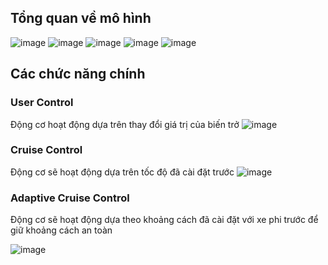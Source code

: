 ## Tổng quan về mô hình
![image](https://github.com/khoinguyenAdonis/ACC_A/assets/143527982/b155fb22-98df-4088-a62f-97fc126152ae)
![image](https://github.com/khoinguyenAdonis/ACC_A/assets/143527982/9067ddc8-d955-431e-89a9-e8a5f7bbe776)
![image](https://github.com/khoinguyenAdonis/ACC_A/assets/143527982/24760c13-6aa0-46fa-8f95-c84591a24af6)
![image](https://github.com/khoinguyenAdonis/ACC_A/assets/143527982/dcb341eb-4201-4b1b-8824-ac7ee6fe5060)
![image](https://github.com/khoinguyenAdonis/ACC_A/assets/143527982/e775be4c-095f-4d81-9477-451e1646c7f7)

## Các chức năng chính 
### User Control 
Động cơ hoạt động dựa trên thay đổi giá trị của biến trở
![image](https://github.com/khoinguyenAdonis/ACC_A/assets/143527982/0d4b01c6-5c3e-47aa-98b8-c7fa40164e0d)

### Cruise Control 

Động cơ sẽ hoạt động dựa trên tốc độ đã cài đặt trước 
![image](https://github.com/khoinguyenAdonis/ACC_A/assets/143527982/1a7f4141-b642-48da-8728-eef7d0340bc9)

### Adaptive Cruise Control 

Động cơ sẽ hoạt động dựa theo khoảng cách đã cài đặt với xe phi trước để giữ khoảng cách an toàn

![image](https://github.com/khoinguyenAdonis/ACC_A/assets/143527982/922d28bc-6688-40e4-a767-a5f9cc845115)

